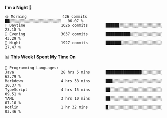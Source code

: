 <!--START_SECTION:waka-->
**I'm a Night 🦉** 

```text
🌞 Morning                426 commits         ██░░░░░░░░░░░░░░░░░░░░░░░   06.07 % 
🌆 Daytime                1626 commits        ██████░░░░░░░░░░░░░░░░░░░   23.18 % 
🌃 Evening                3037 commits        ███████████░░░░░░░░░░░░░░   43.29 % 
🌙 Night                  1927 commits        ███████░░░░░░░░░░░░░░░░░░   27.47 % 
```


📊 **This Week I Spent My Time On** 

```text
💬 Programming Languages: 
Java                     28 hrs 5 mins       ████████████████░░░░░░░░░   62.79 % 
Markdown                 4 hrs 38 mins       ███░░░░░░░░░░░░░░░░░░░░░░   10.37 % 
TypeScript               4 hrs 15 mins       ██░░░░░░░░░░░░░░░░░░░░░░░   09.51 % 
YAML                     3 hrs 10 mins       ██░░░░░░░░░░░░░░░░░░░░░░░   07.10 % 
Kotlin                   1 hr 32 mins        █░░░░░░░░░░░░░░░░░░░░░░░░   03.46 % 
```


<!--END_SECTION:waka-->
